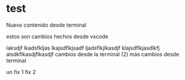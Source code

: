 # test


Nuevo contenido desde terminal

estos son cambios hechos desde vscode




laksdjf
lkadsfkljas
lkajsdflkjsadf
ljadsflkjlkasdjf
klajsdflkjasdlkfj
alsdkflkasdjflkasdjf
cambios desde la terminal (2)
más cambios desde terminal


un fix 1
fix 2